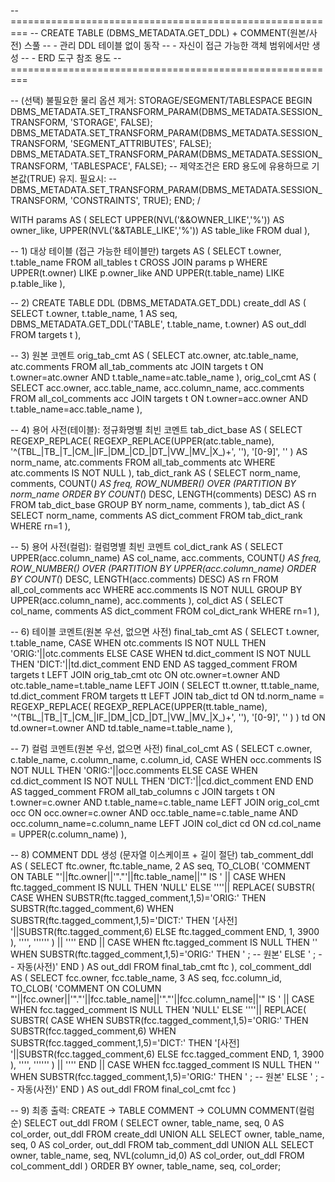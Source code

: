 -- =========================================================
-- CREATE TABLE (DBMS_METADATA.GET_DDL) + COMMENT(원본/사전) 스풀
-- - 관리 DDL 테이블 없이 동작
-- - 자신이 접근 가능한 객체 범위에서만 생성
-- - ERD 도구 참조 용도
-- =========================================================

-- (선택) 불필요한 물리 옵션 제거: STORAGE/SEGMENT/TABLESPACE
BEGIN
  DBMS_METADATA.SET_TRANSFORM_PARAM(DBMS_METADATA.SESSION_TRANSFORM, 'STORAGE', FALSE);
  DBMS_METADATA.SET_TRANSFORM_PARAM(DBMS_METADATA.SESSION_TRANSFORM, 'SEGMENT_ATTRIBUTES', FALSE);
  DBMS_METADATA.SET_TRANSFORM_PARAM(DBMS_METADATA.SESSION_TRANSFORM, 'TABLESPACE', FALSE);
  -- 제약조건은 ERD 용도에 유용하므로 기본값(TRUE) 유지. 필요시:
  -- DBMS_METADATA.SET_TRANSFORM_PARAM(DBMS_METADATA.SESSION_TRANSFORM, 'CONSTRAINTS', TRUE);
END;
/

WITH
params AS (
  SELECT
    UPPER(NVL('&&OWNER_LIKE','%')) AS owner_like,
    UPPER(NVL('&&TABLE_LIKE','%')) AS table_like
  FROM dual
),

-- 1) 대상 테이블 (접근 가능한 테이블만)
targets AS (
  SELECT t.owner, t.table_name
  FROM all_tables t
  CROSS JOIN params p
  WHERE UPPER(t.owner) LIKE p.owner_like
    AND UPPER(t.table_name) LIKE p.table_like
),

-- 2) CREATE TABLE DDL (DBMS_METADATA.GET_DDL)
create_ddl AS (
  SELECT
    t.owner,
    t.table_name,
    1 AS seq,
    DBMS_METADATA.GET_DDL('TABLE', t.table_name, t.owner) AS out_ddl
  FROM targets t
),

-- 3) 원본 코멘트
orig_tab_cmt AS (
  SELECT atc.owner, atc.table_name, atc.comments
  FROM all_tab_comments atc
  JOIN targets t ON t.owner=atc.owner AND t.table_name=atc.table_name
),
orig_col_cmt AS (
  SELECT acc.owner, acc.table_name, acc.column_name, acc.comments
  FROM all_col_comments acc
  JOIN targets t ON t.owner=acc.owner AND t.table_name=acc.table_name
),

-- 4) 용어 사전(테이블): 정규화명별 최빈 코멘트
tab_dict_base AS (
  SELECT
    REGEXP_REPLACE(
      REGEXP_REPLACE(UPPER(atc.table_name), '^(TBL_|TB_|T_|CM_|IF_|DM_|CD_|DT_|VW_|MV_|X_)+', ''),
      '[0-9]', ''
    ) AS norm_name,
    atc.comments
  FROM all_tab_comments atc
  WHERE atc.comments IS NOT NULL
),
tab_dict_rank AS (
  SELECT
    norm_name, comments,
    COUNT(*) AS freq,
    ROW_NUMBER() OVER (PARTITION BY norm_name ORDER BY COUNT(*) DESC, LENGTH(comments) DESC) AS rn
  FROM tab_dict_base
  GROUP BY norm_name, comments
),
tab_dict AS (
  SELECT norm_name, comments AS dict_comment
  FROM tab_dict_rank
  WHERE rn=1
),

-- 5) 용어 사전(컬럼): 컬럼명별 최빈 코멘트
col_dict_rank AS (
  SELECT
    UPPER(acc.column_name) AS col_name,
    acc.comments,
    COUNT(*) AS freq,
    ROW_NUMBER() OVER (PARTITION BY UPPER(acc.column_name) ORDER BY COUNT(*) DESC, LENGTH(acc.comments) DESC) AS rn
  FROM all_col_comments acc
  WHERE acc.comments IS NOT NULL
  GROUP BY UPPER(acc.column_name), acc.comments
),
col_dict AS (
  SELECT col_name, comments AS dict_comment
  FROM col_dict_rank
  WHERE rn=1
),

-- 6) 테이블 코멘트(원본 우선, 없으면 사전)
final_tab_cmt AS (
  SELECT
    t.owner, t.table_name,
    CASE
      WHEN otc.comments IS NOT NULL THEN 'ORIG:'||otc.comments
      ELSE CASE
             WHEN td.dict_comment IS NOT NULL THEN 'DICT:'||td.dict_comment
           END
    END AS tagged_comment
  FROM targets t
  LEFT JOIN orig_tab_cmt otc
    ON otc.owner=t.owner AND otc.table_name=t.table_name
  LEFT JOIN (
    SELECT
      tt.owner, tt.table_name,
      td.dict_comment
    FROM targets tt
    LEFT JOIN tab_dict td
      ON td.norm_name = REGEXP_REPLACE(
           REGEXP_REPLACE(UPPER(tt.table_name), '^(TBL_|TB_|T_|CM_|IF_|DM_|CD_|DT_|VW_|MV_|X_)+', ''),
           '[0-9]', ''
         )
  ) td
    ON td.owner=t.owner AND td.table_name=t.table_name
),

-- 7) 컬럼 코멘트(원본 우선, 없으면 사전)
final_col_cmt AS (
  SELECT
    c.owner, c.table_name, c.column_name, c.column_id,
    CASE
      WHEN occ.comments IS NOT NULL THEN 'ORIG:'||occ.comments
      ELSE CASE
             WHEN cd.dict_comment IS NOT NULL THEN 'DICT:'||cd.dict_comment
           END
    END AS tagged_comment
  FROM all_tab_columns c
  JOIN targets t
    ON t.owner=c.owner AND t.table_name=c.table_name
  LEFT JOIN orig_col_cmt occ
    ON occ.owner=c.owner AND occ.table_name=c.table_name AND occ.column_name=c.column_name
  LEFT JOIN col_dict cd
    ON cd.col_name = UPPER(c.column_name)
),

-- 8) COMMENT DDL 생성 (문자열 이스케이프 + 길이 절단)
tab_comment_ddl AS (
  SELECT
    ftc.owner, ftc.table_name, 2 AS seq,
    TO_CLOB(
      'COMMENT ON TABLE "'||ftc.owner||'"."'||ftc.table_name||'" IS ' ||
      CASE
        WHEN ftc.tagged_comment IS NULL THEN 'NULL'
        ELSE
          ''''|| REPLACE(
                  SUBSTR(
                    CASE
                      WHEN SUBSTR(ftc.tagged_comment,1,5)='ORIG:' THEN SUBSTR(ftc.tagged_comment,6)
                      WHEN SUBSTR(ftc.tagged_comment,1,5)='DICT:' THEN '[사전] '||SUBSTR(ftc.tagged_comment,6)
                      ELSE ftc.tagged_comment
                    END, 1, 3900
                  ), '''', ''''''
                ) || ''''
      END ||
      CASE
        WHEN ftc.tagged_comment IS NULL THEN ''
        WHEN SUBSTR(ftc.tagged_comment,1,5)='ORIG:' THEN ' ; -- 원본'
        ELSE ' ; -- 자동(사전)'
      END
    ) AS out_ddl
  FROM final_tab_cmt ftc
),
col_comment_ddl AS (
  SELECT
    fcc.owner, fcc.table_name, 3 AS seq, fcc.column_id,
    TO_CLOB(
      'COMMENT ON COLUMN "'||fcc.owner||'"."'||fcc.table_name||'"."'||fcc.column_name||'" IS ' ||
      CASE
        WHEN fcc.tagged_comment IS NULL THEN 'NULL'
        ELSE
          ''''|| REPLACE(
                  SUBSTR(
                    CASE
                      WHEN SUBSTR(fcc.tagged_comment,1,5)='ORIG:' THEN SUBSTR(fcc.tagged_comment,6)
                      WHEN SUBSTR(fcc.tagged_comment,1,5)='DICT:' THEN '[사전] '||SUBSTR(fcc.tagged_comment,6)
                      ELSE fcc.tagged_comment
                    END, 1, 3900
                  ), '''', ''''''
                ) || ''''
      END ||
      CASE
        WHEN fcc.tagged_comment IS NULL THEN ''
        WHEN SUBSTR(fcc.tagged_comment,1,5)='ORIG:' THEN ' ; -- 원본'
        ELSE ' ; -- 자동(사전)'
      END
    ) AS out_ddl
  FROM final_col_cmt fcc
)

-- 9) 최종 출력: CREATE → TABLE COMMENT → COLUMN COMMENT(컬럼순)
SELECT out_ddl
FROM (
  SELECT owner, table_name, seq, 0 AS col_order, out_ddl FROM create_ddl
  UNION ALL
  SELECT owner, table_name, seq, 0 AS col_order, out_ddl FROM tab_comment_ddl
  UNION ALL
  SELECT owner, table_name, seq, NVL(column_id,0) AS col_order, out_ddl FROM col_comment_ddl
)
ORDER BY owner, table_name, seq, col_order;
